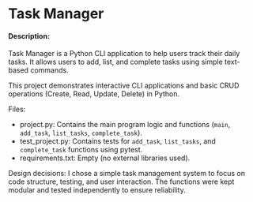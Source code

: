 # Task Manager

#### Description:
Task Manager is a Python CLI application to help users track their daily tasks. It allows users to add, list, and complete tasks using simple text-based commands. 

This project demonstrates interactive CLI applications and basic CRUD operations (Create, Read, Update, Delete) in Python.

Files:
- project.py: Contains the main program logic and functions (`main`, `add_task`, `list_tasks`, `complete_task`).
- test_project.py: Contains tests for `add_task`, `list_tasks`, and `complete_task` functions using pytest.
- requirements.txt: Empty (no external libraries used).

Design decisions:
I chose a simple task management system to focus on code structure, testing, and user interaction. The functions were kept modular and tested independently to ensure reliability.

